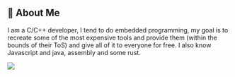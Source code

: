 ## 💫 About Me
I am a C/C++ developer, I tend to do embedded programming, my goal is to recreate some of the most expensive tools and provide them (within the bounds of their ToS) and give all of it to everyone for free. I also know Javascript and java, assembly and some rust.

![](https://quotes-github-readme.vercel.app/api?type=horizontal&theme=tokyonight)
